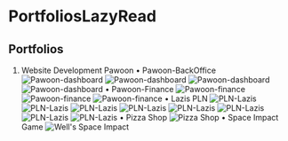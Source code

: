 # PortfoliosLazyRead
Portfolios
--------------------
1. Website Development
Pawoon
    • Pawoon-BackOffice
        ![Pawoon-dashboard](https://github.com/wellisrite/PortofoliosLazyRead/blob/master/blob/pd1.png) 
        ![Pawoon-dashboard](https://github.com/wellisrite/PortofoliosLazyRead/blob/master/blob/pd2.png)
        ![Pawoon-dashboard](https://github.com/wellisrite/PortofoliosLazyRead/blob/master/blob/pd3.png)
        ![Pawoon-dashboard](https://github.com/wellisrite/PortofoliosLazyRead/blob/master/blob/pd4.png)
    • Pawoon-Finance
        ![Pawoon-finance](https://github.com/wellisrite/PortofoliosLazyRead/blob/master/blob/pf1.png)
        ![Pawoon-finance](https://github.com/wellisrite/PortofoliosLazyRead/blob/master/blob/pf2.png)
        ![Pawoon-finance](https://github.com/wellisrite/PortofoliosLazyRead/blob/master/blob/pf3.png)
    • Lazis PLN
        ![PLN-Lazis](https://github.com/wellisrite/PortofoliosLazyRead/blob/master/blob/lazis0.png)
        ![PLN-Lazis](https://github.com/wellisrite/PortofoliosLazyRead/blob/master/blob/lazis-1.png)
        ![PLN-Lazis](https://github.com/wellisrite/PortofoliosLazyRead/blob/master/blob/lazis-2.png)
        ![PLN-Lazis](https://github.com/wellisrite/PortofoliosLazyRead/blob/master/blob/lazis-3.png)
        ![PLN-Lazis](https://github.com/wellisrite/PortofoliosLazyRead/blob/master/blob/lazis-4.png)
        ![PLN-Lazis](https://github.com/wellisrite/PortofoliosLazyRead/blob/master/blob/lazis-5.png)
        ![PLN-Lazis](https://github.com/wellisrite/PortofoliosLazyRead/blob/master/blob/lazis-6.png)
        ![PLN-Lazis](https://github.com/wellisrite/PortofoliosLazyRead/blob/master/blob/lazis-7.png)
    • Pizza Shop
        ![Pizza Shop](https://github.com/wellisrite/PortofoliosLazyRead/blob/master/blob/ps.png)
    • Space Impact Game
        ![Well's Space Impact](https://github.com/wellisrite/PortofoliosLazyRead/blob/master/blob/wsi.png)
